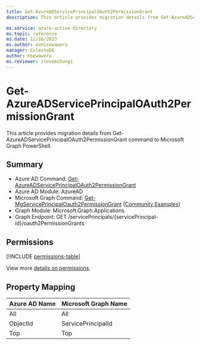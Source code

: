 ```yaml
---
title: Get-AzureADServicePrincipalOAuth2PermissionGrant
description: This article provides migration details from Get-AzureADServicePrincipalOAuth2PermissionGrant command to Microsoft Graph PowerShell.

ms.service: azure-active-directory
ms.topic: reference
ms.date: 12/16/2023
ms.author: eunicewaweru
manager: CelesteDG
author: msewaweru
ms.reviewer: stevemutungi
---
```


# Get-AzureADServicePrincipalOAuth2PermissionGrant

This article provides migration details from Get-AzureADServicePrincipalOAuth2PermissionGrant command to Microsoft Graph PowerShell.

## Summary

+ Azure AD Command: [Get-AzureADServicePrincipalOAuth2PermissionGrant](/powershell/module/azuread/get-azureadapplication)
+ Azure AD Module: AzureAD
+ Microsoft Graph Command: [Get-MgServicePrincipalOauth2PermissionGrant](/powershell/module/microsoft.graph.applications/get-mgserviceprincipaloauth2permissiongrant) ([Community Examples](https://github.com/orgs/msgraph/discussions?discussions_q=Get-MgServicePrincipalOauth2PermissionGrant))
+ Graph Module: Microsoft.Graph.Applications
+ Graph Endpoint:  GET /servicePrincipals/{servicePrincipal-id}/oauth2PermissionGrants

## Permissions

[!INCLUDE [permissions-table](~/graphref/api-reference/v1.0/includes/permissions/serviceprincipal-list-oauth2permissiongrants-permissions.md)]

View more [details on permissions](/graph/api/serviceprincipal-list-oauth2permissiongrants#permissions).

## Property Mapping

|Azure AD Name|Microsoft Graph Name|
|---|---|
|All|All|
|ObjectId|ServicePrincipalId|
|Top|Top|